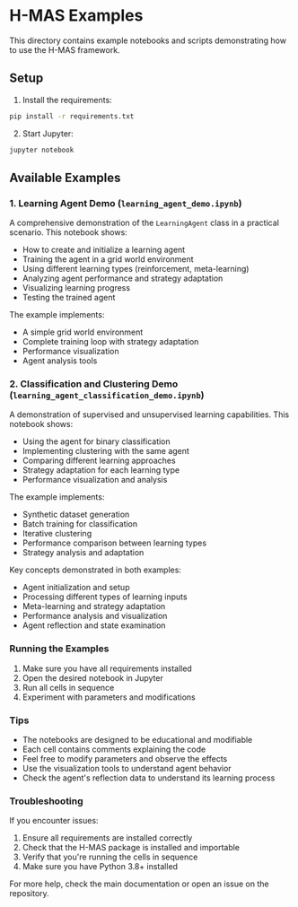 # H-MAS Examples

This directory contains example notebooks and scripts demonstrating how to use the H-MAS framework.

## Setup

1. Install the requirements:
```bash
pip install -r requirements.txt
```

2. Start Jupyter:
```bash
jupyter notebook
```

## Available Examples

### 1. Learning Agent Demo (`learning_agent_demo.ipynb`)

A comprehensive demonstration of the `LearningAgent` class in a practical scenario. This notebook shows:

- How to create and initialize a learning agent
- Training the agent in a grid world environment
- Using different learning types (reinforcement, meta-learning)
- Analyzing agent performance and strategy adaptation
- Visualizing learning progress
- Testing the trained agent

The example implements:
- A simple grid world environment
- Complete training loop with strategy adaptation
- Performance visualization
- Agent analysis tools

### 2. Classification and Clustering Demo (`learning_agent_classification_demo.ipynb`)

A demonstration of supervised and unsupervised learning capabilities. This notebook shows:

- Using the agent for binary classification
- Implementing clustering with the same agent
- Comparing different learning approaches
- Strategy adaptation for each learning type
- Performance visualization and analysis

The example implements:
- Synthetic dataset generation
- Batch training for classification
- Iterative clustering
- Performance comparison between learning types
- Strategy analysis and adaptation

Key concepts demonstrated in both examples:
- Agent initialization and setup
- Processing different types of learning inputs
- Meta-learning and strategy adaptation
- Performance analysis and visualization
- Agent reflection and state examination

### Running the Examples

1. Make sure you have all requirements installed
2. Open the desired notebook in Jupyter
3. Run all cells in sequence
4. Experiment with parameters and modifications

### Tips

- The notebooks are designed to be educational and modifiable
- Each cell contains comments explaining the code
- Feel free to modify parameters and observe the effects
- Use the visualization tools to understand agent behavior
- Check the agent's reflection data to understand its learning process

### Troubleshooting

If you encounter issues:

1. Ensure all requirements are installed correctly
2. Check that the H-MAS package is installed and importable
3. Verify that you're running the cells in sequence
4. Make sure you have Python 3.8+ installed

For more help, check the main documentation or open an issue on the repository. 